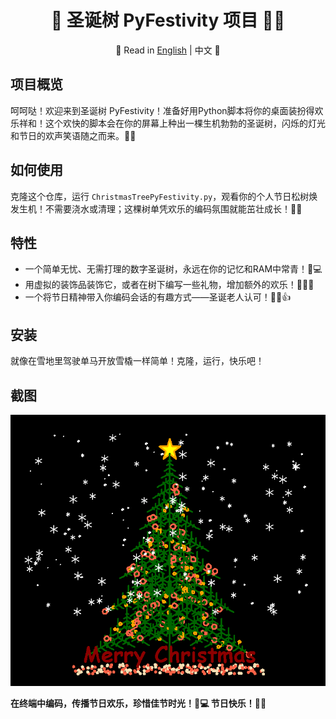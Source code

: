 <div align="center">

# 🎄 圣诞树 PyFestivity 项目 🎉🐍

📜 Read in [English](README.md) | 中文 📜

</div>

## 项目概览
呵呵哒！欢迎来到圣诞树 PyFestivity！准备好用Python脚本将你的桌面装扮得欢乐祥和！这个欢快的脚本会在你的屏幕上种出一棵生机勃勃的圣诞树，闪烁的灯光和节日的欢声笑语随之而来。🌟✨

## 如何使用
克隆这个仓库，运行 `ChristmasTreePyFestivity.py`，观看你的个人节日松树焕发生机！不需要浇水或清理；这棵树单凭欢乐的编码氛围就能茁壮成长！🌲💧

## 特性
- 一个简单无忧、无需打理的数字圣诞树，永远在你的记忆和RAM中常青！🎄💻
- 用虚拟的装饰品装饰它，或者在树下编写一些礼物，增加额外的欢乐！🎁👨‍💻
- 一个将节日精神带入你编码会话的有趣方式——圣诞老人认可！🎅🏻👍

## 安装
就像在雪地里驾驶单马开放雪橇一样简单！克隆，运行，快乐吧！

## 截图
![Christmas Tree PyFestivity PNG](./ChristmasTreePyFestivity.png)

**在终端中编码，传播节日欢乐，珍惜佳节时光！🎅💻 节日快乐！🎊🎁**
